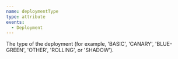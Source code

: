 ```yaml
---
name: deploymentType
type: attribute
events:
  - Deployment
---
```


The type of the deployment (for example, 'BASIC', 'CANARY', 'BLUE-GREEN', 'OTHER', 'ROLLING', or 'SHADOW').